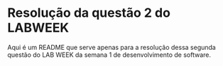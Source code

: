 # Resolução da questão 2 do LABWEEK
Aqui é um README que serve apenas para a resolução dessa segunda questão do LAB WEEK da semana 1 de desenvolvimento de software.
